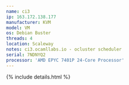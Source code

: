 ```yaml
---
name: ci3
ip: 163.172.138.177
manufacturer: KVM
model: VM
os: Debian Buster
threads: 4
location: Scaleway
notes: ci3.ocamllabs.io - ocluster scheduler
serial: 7NDNYQ2
processor: 'AMD EPYC 7401P 24-Core Processor'
---
```

{% include details.html %} 

